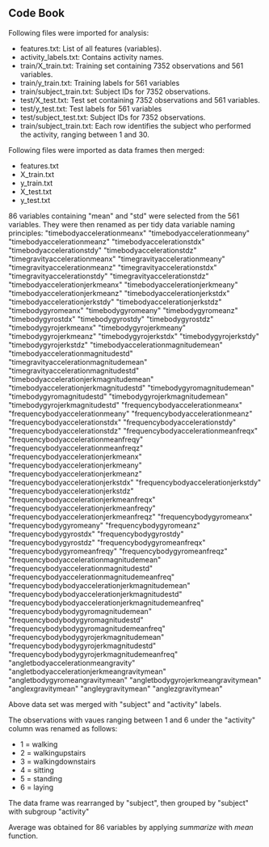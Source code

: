 ## Code Book

Following files were imported for analysis:
* features.txt: List of all features (variables).
* activity_labels.txt: Contains activity names.
* train/X_train.txt: Training set containing 7352 observations and 561 variables.
* train/y_train.txt: Training labels for 561 variables
* train/subject_train.txt: Subject IDs for 7352 observations.
* test/X_test.txt: Test set containing 7352 observations and 561 variables.
* test/y_test.txt: Test labels for 561 variables
* test/subject_test.txt: Subject IDs for 7352 observations.
* train/subject_train.txt: Each row identifies the subject who performed the activity, ranging between 1 and 30.


Following files were imported as data frames then merged:
* features.txt
* X_train.txt
* y_train.txt
* X_test.txt
* y_test.txt

86 variables containing "mean" and "std" were selected from the 561 variables. They were then renamed as per tidy data variable naming principles:
"timebodyaccelerationmeanx" "timebodyaccelerationmeany" "timebodyaccelerationmeanz" "timebodyaccelerationstdx" "timebodyaccelerationstdy" "timebodyaccelerationstdz" "timegravityaccelerationmeanx" "timegravityaccelerationmeany" "timegravityaccelerationmeanz" "timegravityaccelerationstdx" "timegravityaccelerationstdy" "timegravityaccelerationstdz" "timebodyaccelerationjerkmeanx" "timebodyaccelerationjerkmeany" "timebodyaccelerationjerkmeanz" "timebodyaccelerationjerkstdx" "timebodyaccelerationjerkstdy" "timebodyaccelerationjerkstdz" "timebodygyromeanx" "timebodygyromeany" "timebodygyromeanz" "timebodygyrostdx" "timebodygyrostdy" "timebodygyrostdz" "timebodygyrojerkmeanx" "timebodygyrojerkmeany" "timebodygyrojerkmeanz" "timebodygyrojerkstdx" "timebodygyrojerkstdy" "timebodygyrojerkstdz" "timebodyaccelerationmagnitudemean" "timebodyaccelerationmagnitudestd" "timegravityaccelerationmagnitudemean" "timegravityaccelerationmagnitudestd" "timebodyaccelerationjerkmagnitudemean" "timebodyaccelerationjerkmagnitudestd" "timebodygyromagnitudemean" "timebodygyromagnitudestd" "timebodygyrojerkmagnitudemean" "timebodygyrojerkmagnitudestd" "frequencybodyaccelerationmeanx" "frequencybodyaccelerationmeany" "frequencybodyaccelerationmeanz" "frequencybodyaccelerationstdx" "frequencybodyaccelerationstdy" "frequencybodyaccelerationstdz" "frequencybodyaccelerationmeanfreqx" "frequencybodyaccelerationmeanfreqy" "frequencybodyaccelerationmeanfreqz" "frequencybodyaccelerationjerkmeanx" "frequencybodyaccelerationjerkmeany" "frequencybodyaccelerationjerkmeanz" "frequencybodyaccelerationjerkstdx" "frequencybodyaccelerationjerkstdy" "frequencybodyaccelerationjerkstdz" "frequencybodyaccelerationjerkmeanfreqx" "frequencybodyaccelerationjerkmeanfreqy" "frequencybodyaccelerationjerkmeanfreqz" "frequencybodygyromeanx" "frequencybodygyromeany" "frequencybodygyromeanz" "frequencybodygyrostdx" "frequencybodygyrostdy" "frequencybodygyrostdz" "frequencybodygyromeanfreqx" "frequencybodygyromeanfreqy" "frequencybodygyromeanfreqz" "frequencybodyaccelerationmagnitudemean" "frequencybodyaccelerationmagnitudestd" "frequencybodyaccelerationmagnitudemeanfreq" "frequencybodybodyaccelerationjerkmagnitudemean" "frequencybodybodyaccelerationjerkmagnitudestd" "frequencybodybodyaccelerationjerkmagnitudemeanfreq" "frequencybodybodygyromagnitudemean" "frequencybodybodygyromagnitudestd" "frequencybodybodygyromagnitudemeanfreq" "frequencybodybodygyrojerkmagnitudemean" "frequencybodybodygyrojerkmagnitudestd" "frequencybodybodygyrojerkmagnitudemeanfreq" "angletbodyaccelerationmeangravity" "angletbodyaccelerationjerkmeangravitymean" "angletbodygyromeangravitymean" "angletbodygyrojerkmeangravitymean" "anglexgravitymean" "angleygravitymean" "anglezgravitymean"

Above data set was merged with "subject" and "activity" labels.

The observations with vaues ranging between 1 and 6 under the "activity" column was renamed as follows:
* 1 = walking
* 2 = walkingupstairs
* 3 = walkingdownstairs
* 4 = sitting
* 5 = standing
* 6 = laying

The data frame was rearranged by "subject", then grouped by "subject" with subgroup "activity"

Average was obtained for 86 variables by applying *summarize* with *mean* function.
